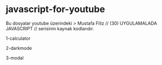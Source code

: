# javascript-for-youtube

Bu dosyalar youtube üzerindeki  > Mustafa Filiz // (30) UYGULAMALADA JAVASCRIPT // serisinin kaynak kodlarıdır.

1-calculator

2-darkmode

3-modal
